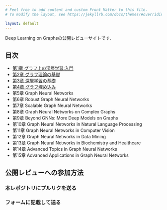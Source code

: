 ```yaml
---
# Feel free to add content and custom Front Matter to this file.
# To modify the layout, see https://jekyllrb.com/docs/themes/#overriding-theme-defaults

layout: default
---
```


Deep Learning on Graphsの公開レビューサイトです.

## 目次
- [第1章 グラフ上の深層学習:入門](./chapters/chap1/chap1.md)
- [第2章 グラフ理論の基礎](./chapters/chap2/chap2.md)
- [第3章 深層学習の基礎](./chapters/chap3/chap3.md)
- [第4章 グラフ埋め込み](./chapters/chap4/chap4.md)
- 第5章 Graph Neural Networks
- 第6章 Robust Graph Neural Networks
- 第7章 Scalable Graph Neural Networks
- 第8章 Graph Neural Networks on Complex Graphs
- 第9章 Beyond GNNs: More Deep Models on Graphs
- 第10章 Graph Neural Networks in Natural Language Processing
- 第11章 Graph Neural Networks in Computer Vision
- 第12章 Graph Neural Networks in Data Mining
- 第13章 Graph Neural Networks in Biochemistry and Healthcare
- 第14章 Advanced Topics in Graph Neural Networks
- 第15章 Advanced Applications in Graph Neural Networks

## 公開レビューへの参加方法
### 本レポジトリにプルリクを送る
### フォームに記載して送る

